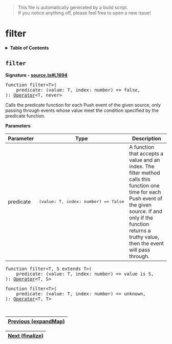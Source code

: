 > This file is automatically generated by a build script.<br>If you notice anything off, please feel free to open a new issue!

# filter

<details><summary><b>Table of Contents</b></summary>

1. [<code>filter</code>](#filter)</details>

## <a name="filter"></a><code>filter</code>

<b>Signature - [source.ts#L1694](..\/..\/packages\/core\/src\/source.ts#L1694)</b>

<pre>function filter&lt;T&gt;(<br>    predicate: (value: T, index: number) =&gt; false,<br>): <a href="000-Operator.md#Operator">Operator</a>&lt;T, never&gt;</pre>

Calls the predicate function for each Push event of the given source, only passing through events whose value meet the condition specified by the predicate function.

<b>Parameters</b>

| Parameter | Type | Description |
| --- | --- | --- |
| predicate | <pre lang="ts">(value: T, index: number) =&gt; false</pre> | A function that accepts a value and an index. The filter method calls this function one time for each Push event of the given source. If and only if the function returns a truthy value, then the event will pass through. |

<pre>function filter&lt;T, S extends T&gt;(<br>    predicate: (value: T, index: number) =&gt; value is S,<br>): <a href="000-Operator.md#Operator">Operator</a>&lt;T, S&gt;</pre>

<pre>function filter&lt;T&gt;(<br>    predicate: (value: T, index: number) =&gt; unknown,<br>): <a href="000-Operator.md#Operator">Operator</a>&lt;T, T&gt;</pre><br>

| [Previous \(expandMap\)](025-expandMap.md#readme) |
| --- |

<div align="right">

| [Next \(finalize\)](027-finalize.md#readme) |
| --- |
</div>
